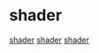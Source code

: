 # shader

[shader](https://github.com/KhronosGroup/glslang)
[shader](https://github.com/MaikKlein/rlsl)
[shader](https://github.com/microsoft/ShaderConductor)
